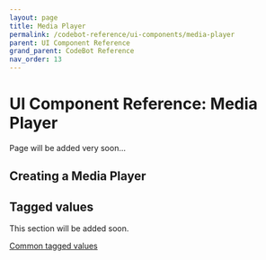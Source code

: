 ```yaml
---
layout: page
title: Media Player
permalink: /codebot-reference/ui-components/media-player
parent: UI Component Reference
grand_parent: CodeBot Reference
nav_order: 13
---
```


# UI Component Reference: Media Player

Page will be added very soon...


## Creating a Media Player



## Tagged values

This section will be added soon.

[Common tagged values](../tagged-values)
